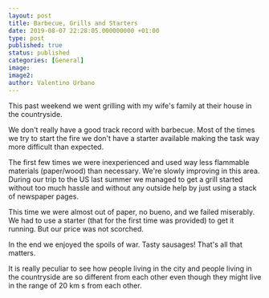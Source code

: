 ```yaml
---
layout: post
title: Barbecue, Grills and Starters
date: 2019-08-07 22:28:05.000000000 +01:00
type: post
published: true
status: published
categories: [General]
image:
image2:
author: Valentino Urbano
---
```


This past weekend we went grilling with my wife's family at their house in the countryside.

We don't really have a good track record with barbecue. Most of the times we try to start the fire we don't have a starter available making the task way more difficult than expected.

The first few times we were inexperienced and used way less flammable materials (paper/wood) than necessary. We're slowly improving in this area. During our trip to the US last summer we managed to get a grill started without too much hassle and without any outside help by just using a stack of newspaper pages.

This time we were almost out of paper, no bueno, and we failed miserably. We had to use a starter (that for the first time was provided) to get it running. But our price was not scorched.

In the end we enjoyed the spoils of war. Tasty sausages! That's all that matters.

It is really peculiar to see how people living in the city and people living in the countryside are so different from each other even though they might live in the range of 20 km s from each other.